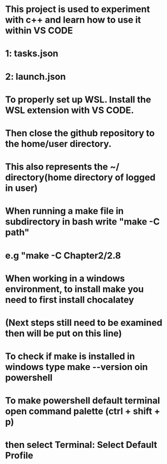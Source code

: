 # This project is used to experiment with c++ and learn how to use it within VS CODE

# 1: tasks.json

# 2: launch.json

# To properly set up WSL. Install the WSL extension with VS CODE.
# Then close the github repository to the home/user directory. 
# This also represents the ~/ directory(home directory of logged in user)

# When running a make file in subdirectory in bash write "make -C path"
# e.g "make -C Chapter2/2.8

# When working in a windows environment, to install make you need to first install chocalatey
# (Next steps still need to be examined then will be put on this line)

# To check if make is installed in windows type make --version oin powershell
# To make powershell default terminal open command palette (ctrl + shift + p)
# then select Terminal: Select Default Profile



